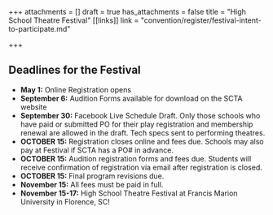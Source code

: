 +++
attachments = []
draft = true
has_attachments = false
title = "High School Theatre Festival"
[[links]]
link = "convention/register/festival-intent-to-participate.md"

+++
## Deadlines for the Festival

* **May 1:** Online Registration opens
* **September 6:** Audition Forms available for download on the SCTA website
* **September 30:** Facebook Live Schedule Draft. Only those schools who have paid or submitted PO for their play registration and membership renewal are allowed in the draft. Tech specs sent to performing theatres.
* **OCTOBER 15:** Registration closes online and fees due. Schools may also pay at Festival if SCTA has a PO# in advance.
* **OCTOBER 15:** Audition registration forms and fees due. Students will receive confirmation of registration via email after registration is closed.
* **OCTOBER 15:** Final program revisions due.
* **November 15:** All fees must be paid in full.
* **November 15-17:** High School Theatre Festival at Francis Marion University in Florence, SC!